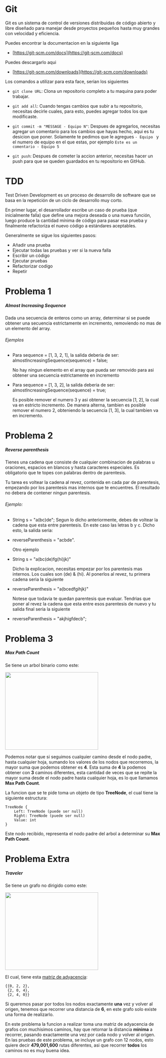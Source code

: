 # Git
Git es un sistema de control de versiones distribuidas de código abierto y libre diseñado para manejar desde proyectos pequeños hasta muy grandes con velocidad y eficiencia.

Puedes encontrar la documentacion en la siguiente liga
 - [https://git-scm.com/docs](https://git-scm.com/docs)

Puedes descargarlo aqui
 - [https://git-scm.com/downloads](https://git-scm.com/downloads)

Los comandos a utilizar para esta face, serian los siguientes

 - `git clone URL`: Clona un repositorio completo a tu maquina para poder trabajar.

 - `git add all`: Cuando tengas cambios que subir a tu repositorio, necesitas decirle cuales, para esto, puedes agregar todos los que modificaste.
    
 - `git commit -m "MESSAGE - Equipo N"`: Despues de agregarlos, necesitas agregar un comentario para los cambios que hayas hecho, aqui es tu desicion que poner.
Solamente te pedimos que le agregues `- Equipo ` y el numero de equipo en el que estas, por ejemplo `Este es un comentario - Equipo 5`

 - `git push`: Despues de cometer la accion anterior, necesitas hacer un push para que se queden guardados en tu repositorio en GitHub.



# TDD
Test Driven Development es un proceso de desarrollo de software que se basa en la repetición de un ciclo de desarrollo muy corto.

En primer lugar, el desarrollador escribe un caso de prueba (que inicialmente falla) que define una mejora deseada o una nueva función, luego produce la cantidad mínima de código para pasar esa prueba y finalmente refactoriza el nuevo código a estándares aceptables.

Generalmente se sigue los siguientes pasos:

 - Añadir una prueba
 - Ejecutar todas las pruebas y ver si la nueva falla
 - Escribir un código
 - Ejecutar pruebas
 - Refactorizar codigo
 - Repetir



# Problema 1
##### Almost Increasing Sequence

Dada una secuencia de enteros como un array, determinar si se puede obtener una secuencia estrictamente en incremento, removiendo no mas de un elemento del array.
###### Ejemplos
 - Para sequence = [1, 3, 2, 1], la salida deberia de ser:
almostIncreasingSequence(sequence) = false;

    No hay ningun elemento en el array que pueda ser removido para asi obtener una secuencia estrictamente en incremento
    
 - Para sequence = [1, 3, 2], la salida deberia de ser:
almostIncreasingSequence(sequence) = true;
    
    Es posible remover el numero 3 y asi obtener la secuencia [1, 2], la cual va en estricto incremento.
De manera alterna, tambien es posible remover el numero 2, obteniendo la secuencia [1, 3], la cual tambien va en incremento.



# Problema 2
##### Reverse parenthesis
Tienes una cadena que consiste de cualquier combinacion de palabras u oraciones, espacios en blancos y hasta caracteres especiales.
Es obligatorio que te topes con palabras dentro de parentesis.

Tu tarea es voltear la cadena al revez, contenida en cada par de parentesis, empezando por los parentesis mas internos que te encuentres.
El resultado no debera de contener ningun parentesis.

###### Ejemplo:
 - String s = "a(bc)de";
    Segun lo dicho anteriormente, debes de voltear la cadena que esta entre parentesis.
    En este caso las letras b y c.
    Dicho esto, la salida seria:
 - reverseParenthesis = "acbde".

    Otro ejemplo
 - String s = "a(bc(de)fg(hi)jk)"

    Dicho la explicacion, necesitas empezar por los parentesis mas internos.
    Los cuales son (de) & (hi).
    Al ponerlos al revez, tu primera cadena seria la siguiente
 
 - reverseParenthesis = "a(bcedfgihjk)"
 
    Notese que todavia te quedan parentesis que evaluar.
    Tendrias que poner al revez la cadena que esta entre esos parentesis de nuevo y tu salida final seria la siguiente
    
 - reverseParenthesis = "akjhigfdecb";
 

 
# Problema 3
##### Max Path Count
Se tiene un arbol binario como este:

<img src="https://raw.githubusercontent.com/NSnflores/Sofe-3th/master/tree.png" width="300" height="250" />

Podemos notar que si seguimos cualquier camino desde el nodo padre, hasta cualquier hoja, sumando los valores de los nodos que recorremos, la mayor suma que podemos obtener es **4**.
Esta suma de **4** la podemos obtener con **3** caminos diferentes, esta cantidad de veces que se repite la mayor suma desde el nodo padre hasta cualquier hoja, es lo que llamamos **Max Path Count**.

La funcion que se te pide toma un objeto de tipo **TreeNode**, el cual tiene la siguiente estructura:
```
TreeNode {
    Left: TreeNode (puede ser null)
    Right: TreeNode (puede ser null)
    Value: int
}
```
Este nodo recibido, representa el nodo padre del arbol a determinar su **Max Path Count**.


# Problema Extra
##### Traveler
Se tiene un grafo no dirigido como este:

<img src="https://raw.githubusercontent.com/NSnflores/Sofe-3th/master/graph.png" width="300" height="250" />

El cual, tiene esta [matriz de adyacencia](https://es.wikipedia.org/wiki/Matriz_de_adyacencia):
```
{{0, 2, 2},
 {2, 0, 4},
 {2, 4, 0}}
```
Si queremos pasar por todos los nodos exactamente **una** vez y volver al origen, tenemos que recorrer una distancia de **6**, en este grafo solo existe una forma de realizarlo.

En este problema la funcion a realizar toma una matriz de adyacencia de grafos con muchisimos caminos, hay que retornar la distancia **minima** a recorrer, pasando exactamente una vez por cada nodo y volver al origen.
En las pruebas de este problema, se incluye un grafo con 12 nodos, esto quiere decir **479,001,600** rutas diferentes, asi que recorrer **todos** los caminos no es muy buena idea.


